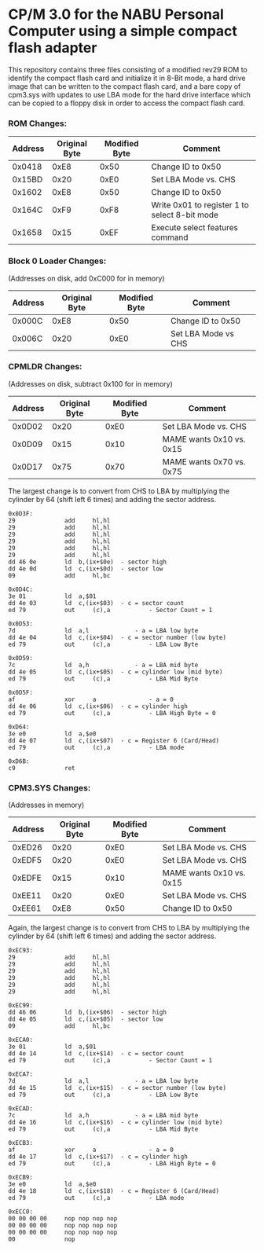 # CP/M 3.0 for the NABU Personal Computer using a simple compact flash adapter

This repository contains three files consisting of a modified rev29 ROM to identify the compact flash card and initialize it in 8-Bit mode, a hard drive image that can be written to the compact flash card, and a bare copy of cpm3.sys with updates to use LBA mode for the hard drive interface which can be copied to a floppy disk in order to access the compact flash card.

### ROM Changes:

| Address | Original Byte | Modified Byte | Comment |
| ------- | ------------- | ------------- | ------- |
| 0x0418  | 0xE8  | 0x50  | Change ID to 0x50 |
| 0x15BD  | 0x20  | 0xE0  | Set LBA Mode vs. CHS |
| 0x1602  | 0xE8  | 0x50  | Change ID to 0x50 |
| 0x164C  | 0xF9  | 0xF8  | Write 0x01 to register 1 to select 8-bit mode |
| 0x1658  | 0x15  | 0xEF  | Execute select features command |

### Block 0 Loader Changes:
(Addresses on disk, add 0xC000 for in memory)

| Address | Original Byte | Modified Byte | Comment |
| ------- | ------------- | ------------- | ------- |
| 0x000C  | 0xE8  | 0x50  | Change ID to 0x50 |
| 0x006C  | 0x20  | 0xE0  | Set LBA Mode vs CHS |

### CPMLDR Changes:
(Addresses on disk, subtract 0x100 for in memory)

| Address | Original Byte | Modified Byte | Comment |
| ------- | ------------- | ------------- | ------- |
| 0x0D02  | 0x20  | 0xE0  | Set LBA Mode vs. CHS |
| 0x0D09  | 0x15  | 0x10  | MAME wants 0x10 vs. 0x15 |
| 0x0D17  | 0x75  | 0x70  | MAME wants 0x70 vs. 0x75 |

The largest change is to convert from CHS to LBA by multiplying the cylinder by 64 (shift left 6 times) and adding the sector address.

```
0x0D3F:
29              add     hl,hl
29              add     hl,hl
29              add     hl,hl
29              add     hl,hl
29              add     hl,hl
29              add     hl,hl
dd 46 0e        ld	b,(ix+$0e)	- sector high
dd 4e 0d        ld	c,(ix+$0d)	- sector low
09              add     hl,bc

0x0D4C:
3e 01           ld	a,$01
dd 4e 03        ld	c,(ix+$03)	- c = sector count
ed 79           out     (c),a           - Sector Count = 1

0x0D53:
7d              ld	a,l             - a = LBA low byte
dd 4e 04        ld	c,(ix+$04)	- c = sector number (low byte)
ed 79           out     (c),a           - LBA Low Byte

0x0D59:
7c              ld	a,h             - a = LBA mid byte
dd 4e 05        ld	c,(ix+$05)	- c = cylinder low (mid byte)
ed 79           out     (c),a           - LBA Mid Byte

0x0D5F:
af              xor     a               - a = 0
dd 4e 06        ld	c,(ix+$06)	- c = cylinder high
ed 79           out     (c),a           - LBA High Byte = 0

0xD64:
3e e0           ld	a,$e0
dd 4e 07        ld	c,(ix+$07)	- c = Register 6 (Card/Head)
ed 79           out     (c),a           - LBA mode

0xD6B:
c9              ret
```

### CPM3.SYS Changes:
(Addresses in memory)

| Address | Original Byte | Modified Byte | Comment |
| ------- | ------------- | ------------- | ------- |
| 0xED26  | 0x20  | 0xE0  | Set LBA Mode vs. CHS |
| 0xEDF5  | 0x20  | 0xE0  | Set LBA Mode vs. CHS |
| 0xEDFE  | 0x15  | 0x10  | MAME wants 0x10 vs. 0x15 |
| 0xEE11  | 0x20  | 0xE0  | Set LBA Mode vs. CHS |
| 0xEE61  | 0xE8  | 0x50  | Change ID to 0x50 |

Again, the largest change is to convert from CHS to LBA by multiplying the cylinder by 64 (shift left 6 times) and adding the sector address.

```
0xEC93:
29              add     hl,hl
29              add     hl,hl
29              add     hl,hl
29              add     hl,hl
29              add     hl,hl
29              add     hl,hl

0xEC99:
dd 46 06        ld	b,(ix+$06)	- sector high
dd 4e 05        ld	c,(ix+$05)	- sector low
09              add     hl,bc

0xECA0:
3e 01           ld	a,$01
dd 4e 14        ld	c,(ix+$14)	- c = sector count
ed 79           out     (c),a           - Sector Count = 1

0xECA7:
7d              ld	a,l             - a = LBA low byte
dd 4e 15        ld	c,(ix+$15)	- c = sector number (low byte)
ed 79           out     (c),a           - LBA Low Byte

0xECAD:
7c              ld	a,h             - a = LBA mid byte
dd 4e 16        ld	c,(ix+$16)	- c = cylinder low (mid byte)
ed 79           out     (c),a           - LBA Mid Byte

0xECB3:
af              xor     a               - a = 0
dd 4e 17        ld	c,(ix+$17)	- c = cylinder high
ed 79           out     (c),a           - LBA High Byte = 0

0xECB9:
3e e0           ld	a,$e0
dd 4e 18        ld	c,(ix+$18)	- c = Register 6 (Card/Head)
ed 79           out     (c),a           - LBA mode

0xECC0:
00 00 00 00     nop nop nop nop
00 00 00 00     nop nop nop nop
00 00 00 00     nop nop nop nop
00              nop
```

